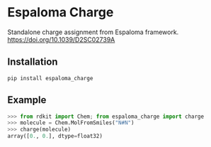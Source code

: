 # Espaloma Charge
Standalone charge assignment from Espaloma framework. https://doi.org/10.1039/D2SC02739A

## Installation

```
pip install espaloma_charge
```

## Example

```python
>>> from rdkit import Chem; from espaloma_charge import charge
>>> molecule = Chem.MolFromSmiles("N#N")
>>> charge(molecule)
array([0., 0.], dtype=float32)

```
